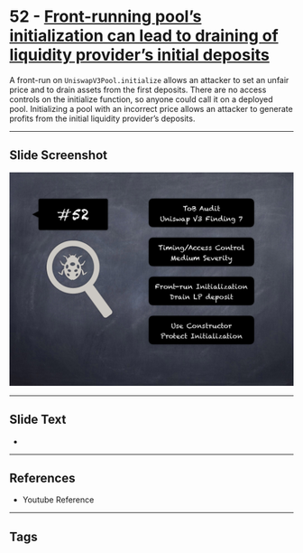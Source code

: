 
# 52 - [Front-running pool’s initialization can lead to draining of liquidity provider’s initial deposits](./Front-running%20pool’s%20initialization%20can%20lead%20to%20draining%20of%20liquidity%20provider’s%20initial%20deposits.md)

 A front-run on `UniswapV3Pool.initialize` allows an attacker to set an unfair price and to drain assets from the first deposits. There are no access controls on the initialize function, so anyone could call it on a deployed pool. Initializing a pool with an incorrect price allows an attacker to generate profits from the initial liquidity provider’s deposits.


___
## Slide Screenshot
![052.png](../../images/7.%20Audit%20Findings%20101/052.png)
___
## Slide Text
- 
___
## References
- Youtube Reference
___
## Tags

